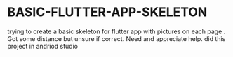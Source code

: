 # BASIC-FLUTTER-APP-SKELETON
trying to create a basic skeleton for flutter app with pictures on each page . Got some distance but unsure if correct. Need and appreciate help.
did this project in andriod studio
